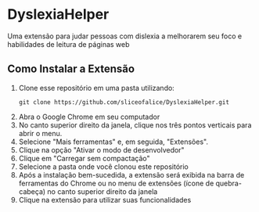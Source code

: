# DyslexiaHelper

Uma extensão para judar pessoas com dislexia a melhorarem seu foco e habilidades de leitura de páginas web

## Como Instalar a Extensão

1. Clone esse repositório em uma pasta utilizando:
   ```
   git clone https://github.com/sliceofalice/DyslexiaHelper.git
2. Abra o Google Chrome em seu computador
3. No canto superior direito da janela, clique nos três pontos verticais para abrir o menu.
4. Selecione "Mais ferramentas" e, em seguida, "Extensões".
5. Clique na opção "Ativar o modo de desenvolvedor"
6. Clique em "Carregar sem compactação"
7. Selecione a pasta onde você clonou este repositório
8. Após a instalação bem-sucedida, a extensão será exibida na barra de ferramentas do Chrome ou no menu de extensões (ícone de quebra-cabeça) no canto superior direito da janela
9. Clique na extensão para utilizar suas funcionalidades

